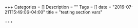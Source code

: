 +++
Categories = []
Description = ""
Tags = []
date = "2016-07-21T15:49:06-04:00"
title = "testing section vars"

+++

